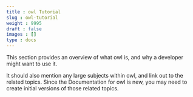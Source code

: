 ```yaml
---
title : owl Tutorial
slug : owl-tutorial
weight : 9995
draft : false
images : []
type : docs
---
```


This section provides an overview of what owl is, and why a developer might want to use it.

It should also mention any large subjects within owl, and link out to the related topics.  Since the Documentation for owl is new, you may need to create initial versions of those related topics.

